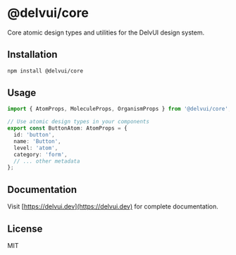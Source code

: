 # @delvui/core

Core atomic design types and utilities for the DelvUI design system.

## Installation

```bash
npm install @delvui/core
```

## Usage

```typescript
import { AtomProps, MoleculeProps, OrganismProps } from '@delvui/core';

// Use atomic design types in your components
export const ButtonAtom: AtomProps = {
  id: 'button',
  name: 'Button',
  level: 'atom',
  category: 'form',
  // ... other metadata
};
```

## Documentation

Visit [https://delvui.dev](https://delvui.dev) for complete documentation.

## License

MIT